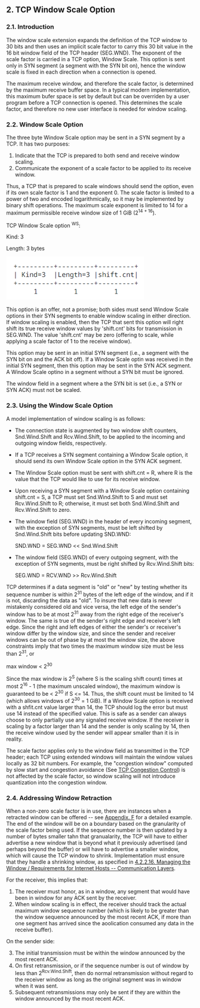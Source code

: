 ## 2. TCP Window Scale Option

### 2.1. Introduction

The window scale extension expands the definition of the TCP window to 30 bits and then uses an implicit scale factor to carry this 30 bit value in the 16 bit window field of the TCP header (SEG.WND). The exponent of the scale factor is carried in a TCP option, Window Scale. This option is sent only in SYN segment (a segment with the SYN bit on), hence the window scale is fixed in each direction when a connection is opened.

The maximum receive window, and therefore the scale factor, is determined by the maximum receive buffer space. In a typical modern implementation, this maximum bufer space is set by default but can be overriden by a user program before a TCP connection is opened. This determines the scale factor, and therefore no new user interface is needed for window scaling.

### 2.2. Window Scale Option

The three byte Window Scale option may be sent in a SYN segment by a TCP. It has two purposes:

1. Indicate that the TCP is prepared to both send and receive window scaling.
2. Communicate the exponent of a scale factor to be applied to its receive window.

Thus, a TCP that is prepared to scale windows should send the option, even if its own scale factor is 1 and the exponent 0. The scale factor is limited to a power of two and encoded logarithmically, so it may be implemented by binary shift operations. The maximum scale exponent is limited to 14 for a maximum permissible receive window size of 1 GiB (2<sup>14 + 16</sup>).

TCP Window Scale option <sup>WS</sup>:

Kind: 3

Length: 3 bytes

![Window Scale Option](./images/WindowScaleOption.png)

This option is an offer, not a promise; both sides must send Window Scale options in their SYN segments to enable window scaling in either direction. If window scaling is enabled, then the TCP that sent this option will right shift its true receive window values by 'shift.cnt' bits for transmission in SEG.WND. The value 'shift.cnt' may be zero (offering to scale, while applying a scale factor of 1 to the receive window).

This option may be sent in an initial SYN segment (i.e., a segment with the SYN bit on and the ACK bit off). If a Window Scale optin was received in the initial SYN segment, then this option may be sent in the SYN ACK segment. A Window Scale optino in a segment without a SYN bit must be ignored.

The window field in a segment where a the SYN bit is set (i.e., a SYN or SYN ACK) must not be scaled.

### 2.3. Using the Window Scale Option

A model implementation of window scaling is as follows:

- The connection state is augmented by two window shift counters, Snd.Wind.Shift and Rcv.Wind.Shift, to be applied to the incoming and outgoing window fields, respectively.
- If a TCP receives a SYN segment containing a Window Scale option, it should send its own Window Scale option in the SYN ACK segment.
- The Window Scale option must be sent with shift.cnt = R, where R is the value that the TCP would like to use for its receive window.
- Upon receiving a SYN segment with a Window Scale option containing shift.cnt = S, a TCP must set Snd.Wind.Shift to S and must set Rcv.Wind.Shift to R; otherwise, it must set both Snd.Wind.Shift and Rcv.Wind.Shift to zero.
- The window field (SEG.WND) in the header of every incoming segment, with the exception of SYN segments, must be left shifted by Snd.Wind.Shift bits before updating SND.WND:

    SND.WND = SEG.WND << Snd.Wind.Shift

- The window field (SEG.WND) of every outgoing segment, with the exception of SYN segments, must be right shifted by Rcv.Wind.Shift bits:

    SEG.WND = RCV.WND >> Rcv.Wind.Shift

TCP determines if a data segment is "old" or "new" by testing whether its sequence number is within 2<sup>31</sup> bytes of the left edge of the window, and if it is not, discarding the data as "old". To insure that new data is never mistakenly considered old and vice versa, the left edge of the sender's window has to be at most 2<sup>31</sup> away from the right edge of the receiver's window. The same is true of the sender's right edge and receiver's left edge. Since the right and left edges of either the sender's or receiver's window differ by the window size, and since the sender and receiver windows can be out of phase by at most the window size, the above constraints imply that two times the maximum window size must be less than 2<sup>31</sup>, or

max window < 2<sup>30</sup>

Since the max window is 2<sup>S</sup> (where S is the scaling shift count) times at most 2<sup>16</sup> - 1 (the maximum unscaled window), the maximum window is guaranteed to be < 2<sup>30</sup> if S <= 14. Thus, the shift count must be limited to 14 (which allows windows of 2<sup>30</sup> = 1 GiB). If a Window Scale option is received with a shfit.cnt value larger than 14, the TCP should log the error but must use 14 instead of the specified value. This is safe as a sender can always choose to only partially use any signaled receive window. If the receiver is scaling by a factor larger than 14 and the sender is only scaling by 14, then the receive window used by the sender will appear smaller than it is in reality.

The scale factor applies only to the window field as transmitted in the TCP header; each TCP using extended windows will maintain the window values locally as 32 bit numbers. For example, the "congestion window" computed by slow start and congestion avoidance (See [TCP Congestion Control](https://datatracker.ietf.org/doc/html/rfc5681)) is not affected by the scale factor, so window scaling will not introduce quantization into the congestion window.

### 2.4. Addressing Window Retraction

When a non-zero scale factor is in use, there are instances when a retracted window can be offered -- see [Appendix. F](./Appendix.md#-Appendix-F-Window-Retraction-Example) for a detailed example. The end of the window will be on a boundary based on the granularity of the scale factor being used. If the sequence number is then updated by a number of bytes smaller tahn that granualarity, the TCP will have to either advertise a new window that is beyond what it previously advertised (and perhaps beyond the buffer) or will have to advertise a smaller window, which will cause the TCP window to shrink. Implementation must ensure that they handle a shrinking window, as specified in [4.2.2.16. Managing the Window / Requirements for Internet Hosts -- Communication Layers](https://datatracker.ietf.org/doc/html/rfc1122#section-4.2.2.16).

For the receiver, this implies that:

1. The receiver must honor, as in a window, any segment that would have been in window for any ACK sent by the receiver.
2. When window scaling is in effect, the receiver should track the actual maximum window sequence number (which is likely to be greater than the window sequence announced by the most recent ACK, if more than one segment has arrived since the aoolication consumed any data in the receive buffer).

On the sender side:

3. The initial transmission must be within the window announced by the most recent ACK.
4. On first retransmission, or if the sequence number is out of window by less than 2<sup>Rcv.Wind.Shift</sup>, then do normal retransmission without regard to the receiver window as long as the original segment was in window when it was sent.
5. Subsequent retransmissions may only be sent if they are within the window announced by the most recent ACK.




